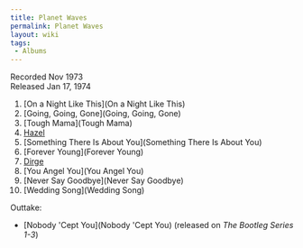 ```yaml
---
title: Planet Waves
permalink: Planet Waves
layout: wiki
tags:
 - Albums
---
```


Recorded Nov 1973  
Released Jan 17, 1974

1.  [On a Night Like This](On a Night Like This)
2.  [Going, Going, Gone](Going, Going, Gone)
3.  [Tough Mama](Tough Mama)
4.  [Hazel](Hazel)
5.  [Something There Is About
    You](Something There Is About You)
6.  [Forever Young](Forever Young)
7.  [Dirge](Dirge)
8.  [You Angel You](You Angel You)
9.  [Never Say Goodbye](Never Say Goodbye)
10. [Wedding Song](Wedding Song)

Outtake:

-   [Nobody 'Cept You](Nobody 'Cept You) (released on *The
    Bootleg Series 1-3*)

